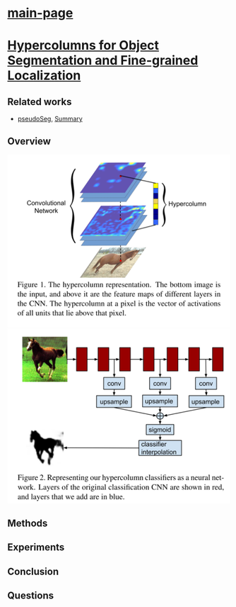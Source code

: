 # [main-page](../README.md)

# [Hypercolumns for Object Segmentation and Fine-grained Localization](../papers/Hariharan.pdf)

## Related works
* [pseudoSeg](../papers/PSEUDOSEG.pdf), [Summary](PSEUDOSEG-s.md)

## Overview
![](images/2021-05-10_081635.png)
![](images/2021-05-10_082312.png)

## Methods

## Experiments

## Conclusion

## Questions

